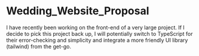# Wedding_Website_Proposal
I have recently been working on the front-end of a very large project. If I decide to pick this project back up, I will potentially switch to TypeScript for their error-checking and simplicity and integrate a more friendly UI library (tailwind) from the get-go.

